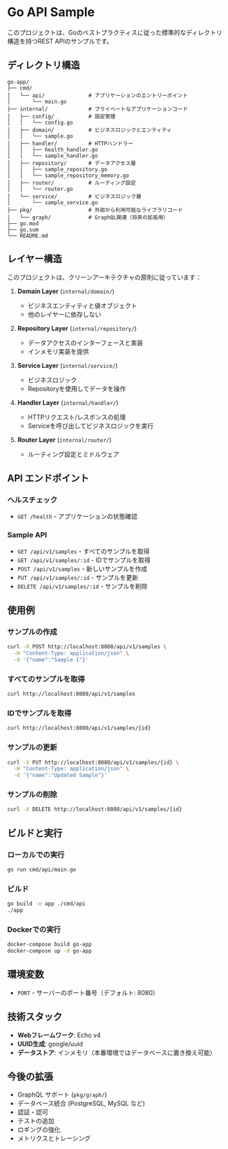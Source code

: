 # Go API Sample

このプロジェクトは、Goのベストプラクティスに従った標準的なディレクトリ構造を持つREST APIのサンプルです。

## ディレクトリ構造

```
go-app/
├── cmd/
│   └── api/              # アプリケーションのエントリーポイント
│       └── main.go
├── internal/             # プライベートなアプリケーションコード
│   ├── config/           # 設定管理
│   │   └── config.go
│   ├── domain/           # ビジネスロジックとエンティティ
│   │   └── sample.go
│   ├── handler/          # HTTPハンドラー
│   │   ├── health_handler.go
│   │   └── sample_handler.go
│   ├── repository/       # データアクセス層
│   │   ├── sample_repository.go
│   │   └── sample_repository_memory.go
│   ├── router/           # ルーティング設定
│   │   └── router.go
│   └── service/          # ビジネスロジック層
│       └── sample_service.go
├── pkg/                  # 外部から利用可能なライブラリコード
│   └── graph/            # GraphQL関連（将来の拡張用）
├── go.mod
├── go.sum
└── README.md
```

## レイヤー構造

このプロジェクトは、クリーンアーキテクチャの原則に従っています：

1. **Domain Layer** (`internal/domain/`)
   - ビジネスエンティティと値オブジェクト
   - 他のレイヤーに依存しない

2. **Repository Layer** (`internal/repository/`)
   - データアクセスのインターフェースと実装
   - インメモリ実装を提供

3. **Service Layer** (`internal/service/`)
   - ビジネスロジック
   - Repositoryを使用してデータを操作

4. **Handler Layer** (`internal/handler/`)
   - HTTPリクエスト/レスポンスの処理
   - Serviceを呼び出してビジネスロジックを実行

5. **Router Layer** (`internal/router/`)
   - ルーティング設定とミドルウェア

## API エンドポイント

### ヘルスチェック
- `GET /health` - アプリケーションの状態確認

### Sample API
- `GET /api/v1/samples` - すべてのサンプルを取得
- `GET /api/v1/samples/:id` - IDでサンプルを取得
- `POST /api/v1/samples` - 新しいサンプルを作成
- `PUT /api/v1/samples/:id` - サンプルを更新
- `DELETE /api/v1/samples/:id` - サンプルを削除

## 使用例

### サンプルの作成
```bash
curl -X POST http://localhost:8080/api/v1/samples \
  -H "Content-Type: application/json" \
  -d '{"name":"Sample 1"}'
```

### すべてのサンプルを取得
```bash
curl http://localhost:8080/api/v1/samples
```

### IDでサンプルを取得
```bash
curl http://localhost:8080/api/v1/samples/{id}
```

### サンプルの更新
```bash
curl -X PUT http://localhost:8080/api/v1/samples/{id} \
  -H "Content-Type: application/json" \
  -d '{"name":"Updated Sample"}'
```

### サンプルの削除
```bash
curl -X DELETE http://localhost:8080/api/v1/samples/{id}
```

## ビルドと実行

### ローカルでの実行
```bash
go run cmd/api/main.go
```

### ビルド
```bash
go build -o app ./cmd/api
./app
```

### Dockerでの実行
```bash
docker-compose build go-app
docker-compose up -d go-app
```

## 環境変数

- `PORT` - サーバーのポート番号（デフォルト: 8080）

## 技術スタック

- **Webフレームワーク**: Echo v4
- **UUID生成**: google/uuid
- **データストア**: インメモリ（本番環境ではデータベースに置き換え可能）

## 今後の拡張

- GraphQL サポート (`pkg/graph/`)
- データベース統合 (PostgreSQL, MySQL など)
- 認証・認可
- テストの追加
- ロギングの強化
- メトリクスとトレーシング
